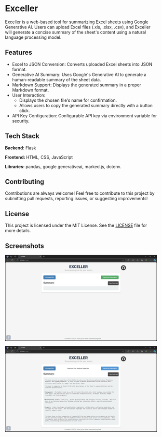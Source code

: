 
# Exceller

Exceller is a web-based tool for summarizing Excel sheets using Google Generative AI. Users can upload Excel files (.xls, .xlsx, .csv), and Exceller will generate a concise summary of the sheet's content using a natural language processing model.


## Features

- Excel to JSON Conversion: Converts uploaded Excel sheets into JSON format.
- Generative AI Summary: Uses Google's Generative AI to generate a human-readable summary of the sheet data.
- Markdown Support: Displays the generated summary in a proper Markdown format.
- User Interaction:
  - Displays the chosen file's name for confirmation.
  - Allows users to copy the generated summary directly with a button click.
- API Key Configuration: Configurable API key via environment variable for security.


## Tech Stack

**Backend:** Flask

**Frontend:** HTML, CSS, JavaScript

**Libraries:** pandas,
google.generativeai,
marked.js,
dotenv.



## Contributing

Contributions are always welcome!
Feel free to contribute to this project by submitting pull requests, reporting issues, or suggesting improvements!


## License

This project is licensed under the MIT License. See the [LICENSE](https://choosealicense.com/licenses/mit/) file for more details.

## Screenshots

![App Screenshot](https://github.com/prathmesh796/Exceller/blob/main/img/Screenshot%202024-10-02%20174443.png)

![App Screenshot](https://github.com/prathmesh796/Exceller/blob/main/img/Screenshot%202024-10-02%20174514.png)